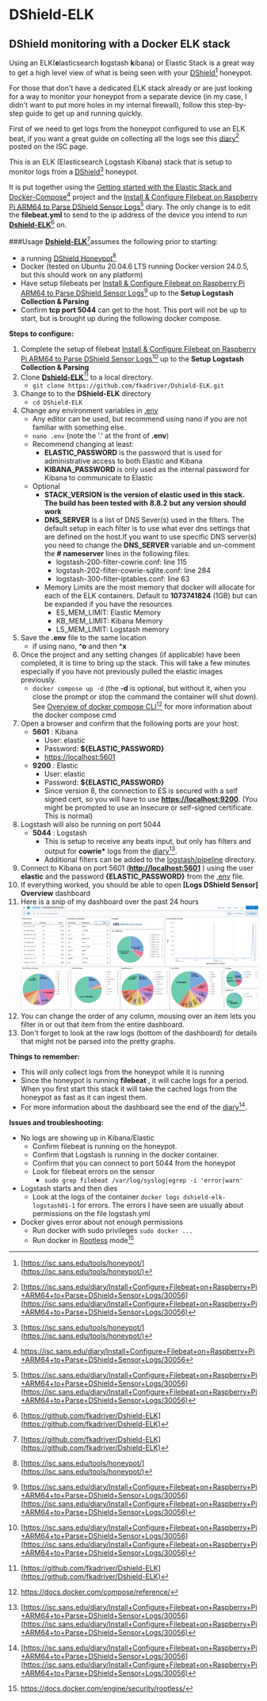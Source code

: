 # DShield-ELK
## ​DShield monitoring with a Docker ELK stack

Using an ELK(**e**lasticsearch **l**ogstash **k**ibana) or Elastic Stack is a great way to get a high level view of what is being seen with your [DShield](https://isc.sans.edu/tools/honeypot/)[^1] honeypot.

For those that don't have a dedicated ELK stack already or are just looking for a way to monitor your honeypot from a separate device (in my case, I didn't want to put more holes in my internal firewall), follow this step-by-step guide to get up and running quickly.

First of we need to get logs from the honeypot configured to use an ELK beat, if you want a great guide on collecting all the logs see this [diary](https://isc.sans.edu/diary/Install+Configure+Filebeat+on+Raspberry+Pi+ARM64+to+Parse+DShield+Sensor+Logs/30056)[^2] posted on the ISC page.

This is an ELK (Elasticsearch Logstash Kibana) stack that is setup to monitor logs from a [DShield](https://dshield.org/)[^1] honeypot.

It is put together using the [Getting started with the Elastic Stack and Docker-Compose](https://github.com/elkninja/elastic-stack-docker-part-one)[^3] project and the [Install & Configure Filebeat on Raspberry Pi ARM64 to Parse DShield Sensor Logs](https://isc.sans.edu/diary/Install+Configure+Filebeat+on+Raspberry+Pi+ARM64+to+Parse+DShield+Sensor+Logs/30056)[^2] diary. The only change is to edit the **filebeat.yml** to send to the ip address of the device you intend to run [**Dshield-ELK**](https://github.com/fkadriver/Dshield-ELK)[^4] on.

###Usage
[**Dshield-ELK**](https://github.com/fkadriver/Dshield-ELK)[^4]assumes the following prior to starting:
- a running [DShield Honeypot](https://www.dshield.org/tools/honeypot/)[^1]
- Docker (tested on Ubuntu 20.04.6 LTS running Docker version 24.0.5, but this should work on any platform)
- Have setup filebeats per [Install & Configure Filebeat on Raspberry Pi ARM64 to Parse DShield Sensor Logs](https://isc.sans.edu/diary/Install+Configure+Filebeat+on+Raspberry+Pi+ARM64+to+Parse+DShield+Sensor+Logs/30056)[^2] up to the **Setup Logstash Collection & Parsing**
- Confirm **tcp port 5044** can get to the host. This port will not be up to start, but is brought up during the following docker compose.

**Steps to configure:**
1. Complete the setup of filebeat [Install & Configure Filebeat on Raspberry Pi ARM64 to Parse DShield Sensor Logs](https://isc.sans.edu/diary/Install+Configure+Filebeat+on+Raspberry+Pi+ARM64+to+Parse+DShield+Sensor+Logs/30056)[^2] up to the **Setup Logstash Collection & Parsing**
1. Clone [**Dshield-ELK**](https://github.com/fkadriver/Dshield-ELK)[^4] to a local directory.
      - `git clone https://github.com/fkadriver/Dshield-ELK.git `
1. Change to to the **DShield-ELK** directory
      - `cd DShield-ELK`
2. Change any environment variables in [.env](https://github.com/fkadriver/Dshield-ELK/blob/main/.env)
    - Any editor can be used, but recommend using nano if you are not familiar with something else.
    - `nano .env` (note the '.' at the front of **.env**)
    - Recommend changing at least:
        - **ELASTIC\_PASSWORD** is the password that is used for administrative access to both Elastic and Kibana
        - **KIBANA\_PASSWORD** is only used as the internal password for Kibana to communicate to Elastic
    - Optional
        - **STACK\_VERSION**  **is the version of elastic used in this stack. The build has been tested with**  **8.8.2**  **but any version should work**
        - **DNS_SERVER** Is a list of DNS Sever(s) used in the filters. The default setup in each filter is to use what ever dns settings that are defined on the host.If you want to use specific DNS server(s) you need to change the **DNS_SERVER** variable and un-comment the **# nameserver** lines in the following files:
            - logstash-200-filter-cowrie.conf: line 115
            - logstash-202-filter-cowrie-sqlite.conf: line 284
            - logstash-300-filter-iptables.conf: line 63
        - Memory Limits are the most memory that docker will allocate for each of the ELK containers.  Default to **1073741824** (1GB) but can be expanded if you have the resources
          - ES_MEM_LIMIT: Elastic Memory 
          - KB_MEM_LIMIT: Kibana Memory
          - LS_MEM_LIMIT: Logstash memory
1. Save the **.env** file to the same location
    - if using nano, **^o** and then **^x**
3. Once the project and any setting changes (if applicable) have been completed, it is time to bring up the stack. This will take a few minutes especially if you have not previously pulled the elastic images previously.
    - `docker compose up -d` (the **-d** is optional, but without it, when you close the prompt or stop the command the container will shut down). See [Overview of docker compose CLI](https://docs.docker.com/compose/reference/)[^5] for more information about the docker compose cmd
1. Open a browser and confirm that the following ports are your host:
    - **5601** : Kibana
        - User: elastic
        - Password: **${ELASTIC\_PASSWORD}**
        - [https://localhost:5601](https://localhost:5601)
    - **9200** : Elastic
        - User: elastic
        - Password: **${ELASTIC\_PASSWORD}**
        - Since version 8, the connection to ES is secured with a self signed cert, so you will have to use [**https://localhost:9200**](https://localhost:9200/). (You might be prompted to use an insecure or self-signed certificate.  This is normal)
1. Logstash will also be running on port 5044
    - **5044** : Logstash
        - This is setup to receive any beats input, but only has filters and output for **cowrie\*** logs from the [diary](https://isc.sans.edu/diary/Install+Configure+Filebeat+on+Raspberry+Pi+ARM64+to+Parse+DShield+Sensor+Logs/30056)[^2].
        - Additional filters can be added to the [logstash/pipeline](https://github.com/fkadriver/Dshield-ELK/tree/main/logstash/pipeline) directory.
2. Connect to Kibana on port 5601 ([**http://localhost:5601**](http://localhost:5601/) ) using the user **elastic** and the password **{ELASTIC\_PASSWORD}** from the [.env](https://github.com/fkadriver/Dshield-ELK/blob/main/.env) file.
3. If everything worked, you should be able to open **[Logs DShield Sensor] Overview** dashboard
4. Here is a snip of my dashboard over the past 24 hours![Snip of Dashboard](./DashboardSnip.png)
5. You can change the order of any column, mousing over an item lets you filter in or out that item from the entire dashboard.
6. Don't forget to look at the raw logs (bottom of the dashboard) for details that might not be parsed into the pretty graphs.

**Things to remember:**
- This will only collect logs from the honeypot while it is running
- Since the honeypot is running **filebeat** , it will cache logs for a period. When you first start this stack it will take the cached logs from the honeypot as fast as it can ingest them.
- For more information about the dashboard see the end of the [diary](https://isc.sans.edu/diary/Install+Configure+Filebeat+on+Raspberry+Pi+ARM64+to+Parse+DShield+Sensor+Logs/30056)[^2].

**Issues and troubleshooting:**
- No logs are showing up in Kibana/Elastic
  - Confirm filebeat is running on the honeypot.
  - Confirm that Logstash is running in the docker container.
  - Confirm that you can connect to port 5044 from the honeypot
  - Look for filebeat errors on the sensor
    - `sudo grep filebeat /var/log/syslog|egrep -i 'error|warn'`
- Logstash starts and then dies
  - Look at the logs of the container `docker logs dshield-elk-logstash01-1` for errors. The errors I have seen are usually about permissions on the file logstash.yml
- Docker gives error about not enough permissions
  - Run docker with sudo privileges `sudo docker ...`
  - Run docker in [Rootless](https://docs.docker.com/engine/security/rootless/) mode[^6]


[^1]:[https://isc.sans.edu/tools/honeypot/](https://isc.sans.edu/tools/honeypot/)
[^2]:[https://isc.sans.edu/diary/Install+Configure+Filebeat+on+Raspberry+Pi+ARM64+to+Parse+DShield+Sensor+Logs/30056](https://isc.sans.edu/diary/Install+Configure+Filebeat+on+Raspberry+Pi+ARM64+to+Parse+DShield+Sensor+Logs/30056)
[^3]:https://isc.sans.edu/diary/Install+Configure+Filebeat+on+Raspberry+Pi+ARM64+to+Parse+DShield+Sensor+Logs/30056
[^4]:[https://github.com/fkadriver/Dshield-ELK](https://github.com/fkadriver/Dshield-ELK)
[^5]:https://docs.docker.com/compose/reference/
[^6]:https://docs.docker.com/engine/security/rootless/
